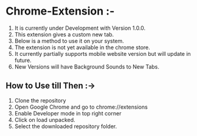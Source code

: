 # Chrome-Extension :-

1. It is currently under Development with Version 1.0.0.
2. This extension gives a custom new tab. 
3. Below is a method to use it on your system. 
4. The extension is not yet available in the chrome store.
5. It currently partially supports mobile website version but will update in future.
6. New Versions will have Background Sounds to New Tabs. 

## How to Use till Then :->

1. Clone the repository
2. Open Google Chrome and go to chrome://extensions
3. Enable Developer mode in top right corner
4. Click on load unpacked.
5. Select the downloaded repository folder.
